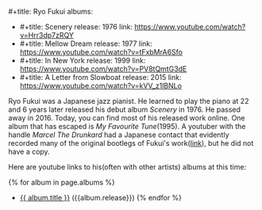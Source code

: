 

#+title: Ryo Fukui
albums:
 - #+title: Scenery
   release: 1976
   link: https://www.youtube.com/watch?v=Hrr3dp7zRQY
 - #+title: Mellow Dream
   release: 1977
   link: https://www.youtube.com/watch?v=tFxbMrA6Sfo
 - #+title: In New York
   release: 1999
   link: https://www.youtube.com/watch?v=PV8tQmtG3dE
 - #+title: A Letter from Slowboat
   release: 2015
   link: https://www.youtube.com/watch?v=kVV_z1lBNLo


Ryo Fukui was a Japanese jazz pianist. He learned to play the piano at 22 and 6 years later released his debut album _Scenery_ in 1976. He passed away in 2016. Today, you can find most of his released work online. One album that has escaped is _My Favourite Tune_(1995). A youtuber with the handle _Marcel The Drunkard_ had a Japanese contact that evidently recorded many of the original bootlegs of Fukui's work([link](https://www.reddit.com/r/translator/comments/5n8ckh/japanese_english_comment_about_music/?utm_name=frontpage)), but he did not have a copy.

Here are youtube links to his(often with other artists) albums at this time:

{% for album in page.albums %}
- [{{ album.title }}]({{album.link}}) ({{album.release}})
{% endfor %}

